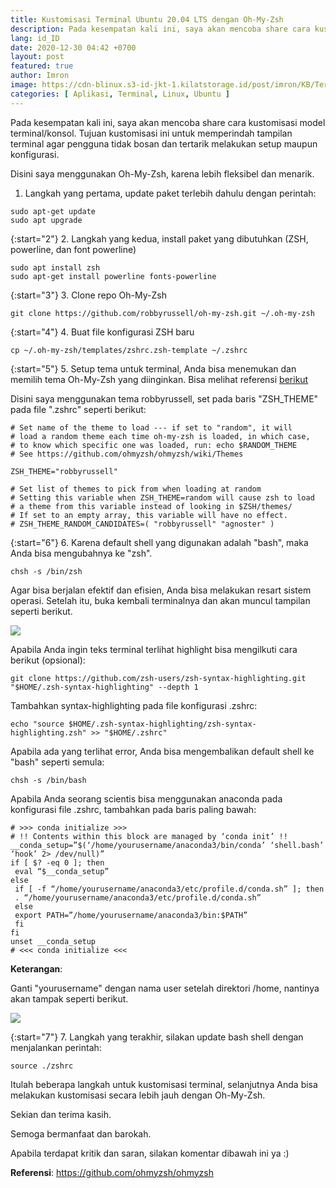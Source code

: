 ```yaml
---
title: Kustomisasi Terminal Ubuntu 20.04 LTS dengan Oh-My-Zsh
description: Pada kesempatan kali ini, saya akan mencoba share cara kustomisasi model terminal/konsol. Tujuan kustomisasi ini untuk memperindah tampilan terminal agar pengguna tidak bosan dan tertarik melakukan setup maupun konfigurasi. 
lang: id_ID
date: 2020-12-30 04:42 +0700
layout: post
featured: true
author: Imron
image: https://cdn-blinux.s3-id-jkt-1.kilatstorage.id/post/imron/KB/Terminal%20Oh-My-Zsh/cover-art.png
categories: [ Aplikasi, Terminal, Linux, Ubuntu ]
---
```


Pada kesempatan kali ini, saya akan mencoba share cara kustomisasi model terminal/konsol. Tujuan kustomisasi ini untuk memperindah tampilan terminal agar pengguna tidak bosan dan tertarik melakukan setup maupun konfigurasi. 

Disini saya menggunakan Oh-My-Zsh, karena lebih fleksibel dan menarik. 

1. Langkah yang pertama, update paket terlebih dahulu dengan perintah: 
```
sudo apt-get update  
sudo apt upgrade
```

{:start="2"}
2. Langkah yang kedua, install paket yang dibutuhkan (ZSH, powerline, dan font powerline)
```
sudo apt install zsh  
sudo apt-get install powerline fonts-powerline
```

{:start="3"}
3. Clone repo Oh-My-Zsh
```
git clone https://github.com/robbyrussell/oh-my-zsh.git ~/.oh-my-zsh
```

{:start="4"}
4. Buat file konfigurasi ZSH baru 
```
cp ~/.oh-my-zsh/templates/zshrc.zsh-template ~/.zshrc
```

{:start="5"}
5. Setup tema untuk terminal, Anda bisa menemukan dan memilih tema Oh-My-Zsh yang diinginkan. Bisa melihat referensi [berikut](https://github.com/ohmyzsh/ohmyzsh/wiki/Themes)

Disini saya menggunakan tema robbyrussell, set pada baris "ZSH_THEME" pada file ".zshrc" seperti berikut:

```
# Set name of the theme to load --- if set to "random", it will
# load a random theme each time oh-my-zsh is loaded, in which case,
# to know which specific one was loaded, run: echo $RANDOM_THEME
# See https://github.com/ohmyzsh/ohmyzsh/wiki/Themes

ZSH_THEME="robbyrussell"

# Set list of themes to pick from when loading at random
# Setting this variable when ZSH_THEME=random will cause zsh to load
# a theme from this variable instead of looking in $ZSH/themes/
# If set to an empty array, this variable will have no effect.
# ZSH_THEME_RANDOM_CANDIDATES=( "robbyrussell" "agnoster" )
```

{:start="6"}
6. Karena default shell yang digunakan adalah "bash", maka Anda bisa mengubahnya ke "zsh". 

```
chsh -s /bin/zsh
```

Agar bisa berjalan efektif dan efisien, Anda bisa melakukan resart sistem operasi. 
Setelah itu, buka kembali terminalnya dan akan muncul tampilan seperti berikut. 

![](https://cdn-blinux.s3-id-jkt-1.kilatstorage.id/post/imron/KB/Terminal%20Oh-My-Zsh/1.%20Look-and-feel.png)

Apabila Anda ingin teks terminal terlihat highlight bisa mengilkuti cara berikut (opsional): 

```
git clone https://github.com/zsh-users/zsh-syntax-highlighting.git "$HOME/.zsh-syntax-highlighting" --depth 1
```

Tambahkan syntax-highlighting pada file konfigurasi .zshrc: 
```
echo "source $HOME/.zsh-syntax-highlighting/zsh-syntax-highlighting.zsh" >> "$HOME/.zshrc"
```

Apabila ada yang terlihat error, Anda bisa mengembalikan default shell ke "bash" seperti semula: 
```
chsh -s /bin/bash
```

Apabila Anda seorang scientis bisa menggunakan anaconda pada konfigurasi file .zshrc, tambahkan pada baris paling bawah: 

```
# >>> conda initialize >>>  
# !! Contents within this block are managed by ‘conda init’ !!  
__conda_setup=”$(‘/home/yourusername/anaconda3/bin/conda’ ‘shell.bash’ ‘hook’ 2> /dev/null)”  
if [ $? -eq 0 ]; then  
 eval “$__conda_setup”  
else  
 if [ -f “/home/yourusername/anaconda3/etc/profile.d/conda.sh” ]; then  
 . “/home/yourusername/anaconda3/etc/profile.d/conda.sh”  
 else  
 export PATH=”/home/yourusername/anaconda3/bin:$PATH”  
 fi  
fi  
unset __conda_setup  
# <<< conda initialize <<<
```

**Keterangan**: 

Ganti "yourusername" dengan nama user setelah direktori /home, nantinya akan tampak seperti berikut. 

![](http://cdn-blinux.s3-id-jkt-1.kilatstorage.id/post/imron/KB/Terminal%20Oh-My-Zsh/2.%20Anaconda.png)

{:start="7"}
7. Langkah yang terakhir, silakan update bash shell dengan menjalankan perintah: 

```
source ./zshrc
```

Itulah beberapa langkah untuk kustomisasi terminal, selanjutnya Anda bisa melakukan kustomisasi secara lebih jauh dengan Oh-My-Zsh. 

Sekian dan terima kasih. 

Semoga bermanfaat dan barokah. 

Apabila terdapat kritik dan saran, silakan komentar dibawah ini ya :) 


**Referensi**: 
https://github.com/ohmyzsh/ohmyzsh

